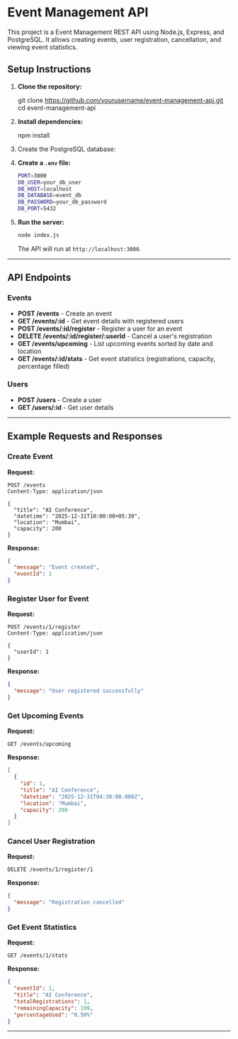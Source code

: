 # Event Management API

This project is a Event Management REST API using Node.js, Express, and PostgreSQL. It allows creating events, user registration, cancellation, and viewing event statistics.

## Setup Instructions

1. **Clone the repository:**

   git clone https://github.com/yourusername/event-management-api.git
   cd event-management-api
  

2. **Install dependencies:**

   npm install

3. Create the PostgreSQL database:


5. **Create a `.env` file:**

   ```bash
   PORT=3000
   DB_USER=your_db_user
   DB_HOST=localhost
   DB_DATABASE=event_db
   DB_PASSWORD=your_db_password
   DB_PORT=5432
   ```

6. **Run the server:**

   ```bash
   node index.js
   ```

   The API will run at `http://localhost:3000`.

---

## API Endpoints

### Events

* **POST /events** - Create an event
* **GET /events/\:id** - Get event details with registered users
* **POST /events/\:id/register** - Register a user for an event
* **DELETE /events/\:id/register/\:userId** - Cancel a user's registration
* **GET /events/upcoming** - List upcoming events sorted by date and location
* **GET /events/\:id/stats** - Get event statistics (registrations, capacity, percentage filled)

### Users

* **POST /users** - Create a user
* **GET /users/\:id** - Get user details

---

## Example Requests and Responses

### Create Event

**Request:**

```http
POST /events
Content-Type: application/json

{
  "title": "AI Conference",
  "datetime": "2025-12-31T10:00:00+05:30",
  "location": "Mumbai",
  "capacity": 200
}
```

**Response:**

```json
{
  "message": "Event created",
  "eventId": 1
}
```

### Register User for Event

**Request:**

```http
POST /events/1/register
Content-Type: application/json

{
  "userId": 1
}
```

**Response:**

```json
{
  "message": "User registered successfully"
}
```

### Get Upcoming Events

**Request:**

```http
GET /events/upcoming
```

**Response:**

```json
[
  {
    "id": 1,
    "title": "AI Conference",
    "datetime": "2025-12-31T04:30:00.000Z",
    "location": "Mumbai",
    "capacity": 200
  }
]
```

### Cancel User Registration

**Request:**

```http
DELETE /events/1/register/1
```

**Response:**

```json
{
  "message": "Registration cancelled"
}
```

### Get Event Statistics

**Request:**

```http
GET /events/1/stats
```

**Response:**

```json
{
  "eventId": 1,
  "title": "AI Conference",
  "totalRegistrations": 1,
  "remainingCapacity": 199,
  "percentageUsed": "0.50%"
}
```

---


